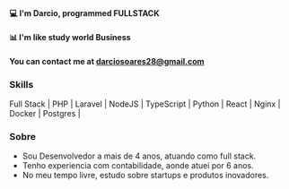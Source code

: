 #### 💻  I'm **Darcio**, programmed FULLSTACK
#### 📊  I'm like study world Business
#### You can contact me at [darciosoares28@gmail.com](mailto:darciosoares28@gmail.com>)

### Skills
Full Stack | PHP | Laravel | NodeJS | TypeScript | Python | React | Nginx | Docker | Postgres |  

### Sobre
- Sou Desenvolvedor a mais de 4 anos, atuando como full stack.
- Tenho experiencia com contabilidade, aonde atuei por 6 anos.
- No meu tempo livre, estudo sobre startups e produtos inovadores.




